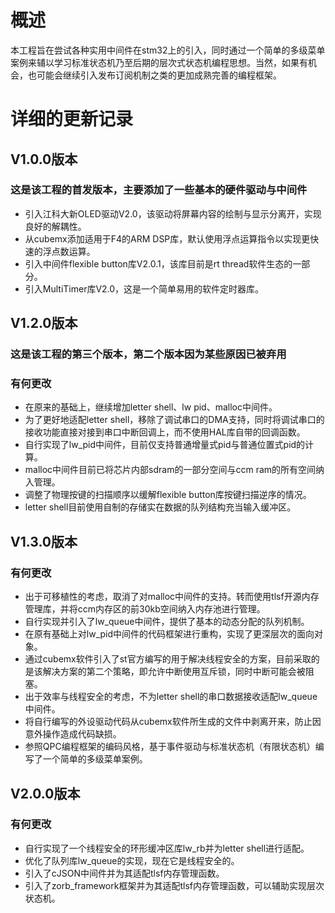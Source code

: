 # 概述
本工程旨在尝试各种实用中间件在stm32上的引入，同时通过一个简单的多级菜单案例来辅以学习标准状态机乃至后期的层次式状态机编程思想。当然，如果有机会，也可能会继续引入发布订阅机制之类的更加成熟完善的编程框架。  
# 详细的更新记录
## V1.0.0版本
### 这是该工程的首发版本，主要添加了一些基本的硬件驱动与中间件
* 引入江科大新OLED驱动V2.0，该驱动将屏幕内容的绘制与显示分离开，实现良好的解耦性。  
* 从cubemx添加适用于F4的ARM DSP库，默认使用浮点运算指令以实现更快速的浮点数运算。  
* 引入中间件flexible button库V2.0.1，该库目前是rt thread软件生态的一部分。  
* 引入MultiTimer库V2.0，这是一个简单易用的软件定时器库。   

## V1.2.0版本
### 这是该工程的第三个版本，第二个版本因为某些原因已被弃用
### 有何更改
* 在原来的基础上，继续增加letter shell、lw pid、malloc中间件。
* 为了更好地适配letter shell，移除了调试串口的DMA支持，同时将调试串口的接收功能直接对接到串口中断回调上，而不使用HAL库自带的回调函数。
* 自行实现了lw_pid中间件，目前仅支持普通增量式pid与普通位置式pid的计算。
* malloc中间件目前已将芯片内部sdram的一部分空间与ccm ram的所有空间纳入管理。
* 调整了物理按键的扫描顺序以缓解flexible button库按键扫描逆序的情况。
* letter shell目前使用自制的存储实在数据的队列结构充当输入缓冲区。

## V1.3.0版本
### 有何更改
* 出于可移植性的考虑，取消了对malloc中间件的支持。转而使用tlsf开源内存管理库，并将ccm内存区的前30kb空间纳入内存池进行管理。  
* 自行实现并引入了lw_queue中间件，提供了基本的动态分配的队列机制。  
* 在原有基础上对lw_pid中间件的代码框架进行重构，实现了更深层次的面向对象。  
* 通过cubemx软件引入了st官方编写的用于解决线程安全的方案，目前采取的是该解决方案的第二个策略，即允许中断使用互斥锁，同时中断可能会被阻塞。  
* 出于效率与线程安全的考虑，不为letter shell的串口数据接收适配lw_queue中间件。  
* 将自行编写的外设驱动代码从cubemx软件所生成的文件中剥离开来，防止因意外操作造成代码缺损。
* 参照QPC编程框架的编码风格，基于事件驱动与标准状态机（有限状态机）编写了一个简单的多级菜单案例。  

## V2.0.0版本
### 有何更改
* 自行实现了一个线程安全的环形缓冲区库lw_rb并为letter shell进行适配。
* 优化了队列库lw_queue的实现，现在它是线程安全的。
* 引入了cJSON中间件并为其适配tlsf内存管理函数。
* 引入了zorb_framework框架并为其适配tlsf内存管理函数，可以辅助实现层次状态机。  
